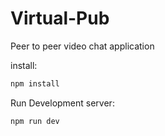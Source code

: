 # Virtual-Pub
Peer to peer video chat application

install: 

```bash
npm install
```

Run Development server:
```bash
npm run dev
```
